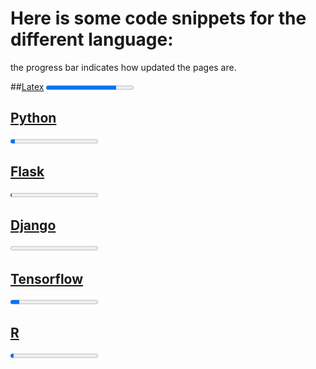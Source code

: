 

# Here is some code snippets for the different language:
the progress bar indicates how updated the pages are.

##[Latex](latex/)
<progress value="80" max="100"></progress>


## [Python](python/)
<progress value="5" max="100"></progress>
## [Flask](Flask/)
<progress value="1" max="100"></progress>
## [Django](Django/)
<progress value="0" max="100"></progress>
## [Tensorflow](www.niklasinde.github.io/datascience/tensorflow/)
<progress value="10" max="100"></progress>
## [R](R/)
<progress value="4" max="100"></progress>

